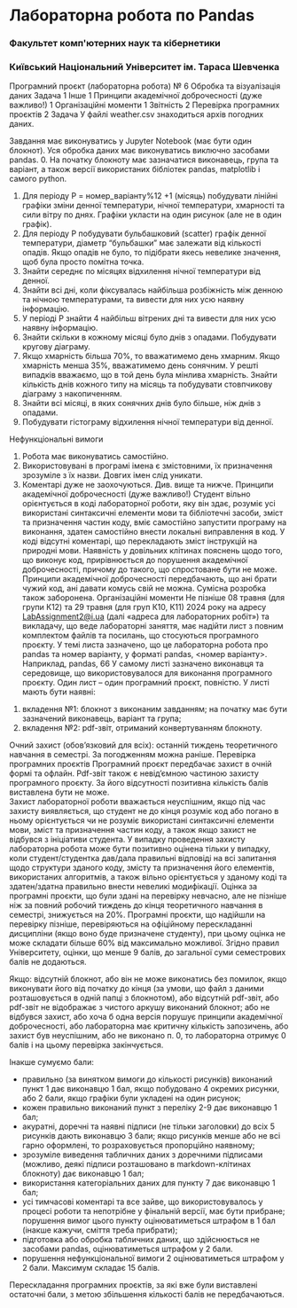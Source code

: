 <h1>Лабораторна робота по Pandas</h1>
<h3>Факультет комп'ютерних наук та кібернетики</h3>
<h3>Київський Національний Університет ім. Тараса Шевченка</h3>

Програмний проєкт (лабораторна робота) № 6
Обробка та візуалізація даних
Задача	1
Інше	1
Принципи академічної доброчесності (дуже важливо!)	1
Організаційні моменти	1
Звітність	2
Перевірка програмних проєктів	2
Задача
У файлі weather.csv знаходиться архів погодних даних.

Завдання має виконуватись у Jupyter Notebook (має бути один блокнот). Уся обробка даних має виконуватись виключно засобами pandas.
0. На початку блокноту має зазначатися виконавець, група та варіант, а також версії використаних бібліотек pandas, matplotlib і самого python.
1. Для періоду P = номер_варіанту%12 +1 (місяць) побудувати лінійні графіки зміни денної температури, нічної температури, хмарності та сили вітру по днях. Графіки укласти на один рисунок (але не в один графік).
2. Для періоду P побудувати бульбашковий (scatter) графік денної температури, діаметр “бульбашки” має залежати від кількості опадів. Якщо опадів не було, то підібрати якесь невелике значення, щоб була просто помітна точка.
3. Знайти середнє по місяцях відхилення нічної температури від денної.
4. Знайти всі дні, коли фіксувалась найбільша розбіжність між денною та нічною температурами, та вивести для них усю наявну інформацію.
5. У періоді P знайти 4 найбільш вітрених дні та вивести для них усю наявну інформацію.
6. Знайти скільки в кожному місяці було днів з опадами. Побудувати кругову діаграму.
7. Якщо хмарність більша 70%, то вважатимемо день хмарним. Якщо хмарність менша 35%, вважатимемо день сонячним. У решті випадків вважаємо, що в той день була мінлива хмарність. Знайти кількість днів кожного типу на місяць та побудувати стовпчикову діаграму з накопиченням.
8. Знайти всі місяці, в яких сонячних днів було більше, ніж днів з опадами.
9. Побудувати гістограму відхилення нічної температури від денної.

Нефункціональні вимоги
1. Робота має виконуватись самостійно.
2. Використовувані в програмі імена є змістовними, їх призначення зрозуміле з їх назви. Довгих імен слід уникати.
3. Коментарі дуже не заохочуються. Див. вище та нижче.
Принципи академічної доброчесності (дуже важливо!)
Студент вільно орієнтується в коді лабораторної роботи, яку він здає, розуміє усі використані синтаксичні елементи мови та бібліотечні засоби, зміст та призначення частин коду, вміє самостійно запустити програму на виконання, здатен самостійно внести локальні виправлення в код. У коді відсутні коментарі, що перекладають зміст інструкцій на природні мови. Наявність у довільних клітинах пояснень щодо того, що виконує код, прирівнюється до порушення академічної доброчесності, причому до такого, що спростоване бути не може.
Принципи академічної доброчесності передбачають, що ані брати чужий код, ані давати комусь свій не можна. Сумісна розробка також заборонена.
Організаційні моменти
Не пізніше 08 травня (для групи К12) та 29 травня (для груп К10, К11) 2024 року на адресу LabAssignment2@i.ua (далі «адреса для лабораторних робіт») та викладачу, що веде лабораторні заняття, має надійти лист з повним комплектом файлів та посилань, що стосуються програмного проєкту. У темі листа зазначено, що це лабораторна робота про pandas та номер варіанту, у форматі pandas, <номер варіанту>. Наприклад, pandas, 66
У самому листі зазначено виконавця та середовище, що використовувалося для виконання програмного проєкту. Один лист – один програмний проєкт, повністю. 
У листі мають бути наявні:
1) вкладення №1: блокнот з виконаним завданням; на початку має бути зазначений виконавець, варіант та група;
2) вкладення №2: pdf-звіт, отриманий конвертуванням блокноту.

Очний захист (обов’язковий для всіх): останнiй тиждень теоретичного навчання в семестрi. За погодженням можна ранiше.
Перевірка програмних проєктів
Програмний проєкт передбачає захист в очній формі та офлайн. Pdf-звіт також є невід’ємною частиною захисту програмного проєкту. За його відсутності позитивна кількість балів виставлена бути не може.  
Захист лабораторної роботи вважається неуспішним, якщо під час захисту виявляється, що студент не до кінця розуміє код або погано в ньому орієнтується чи не розуміє використані синтаксичні елементи мови, зміст та призначення частин коду, а також якщо захист не відбувся з ініціативи студента.
У випадку проведення захисту лабораторна робота може бути позитивно оцінена тільки у випадку, коли студент/студентка дав/дала правильні відповіді на всі запитання щодо структури зданого коду, змісту та призначення його елементів, використаних алгоритмів, а також вільно орієнтується у зданому коді та здатен/здатна правильно внести невеликі модифікації.
Оцінка за програмні проєкти, що були здані на перевірку невчасно, але не пізніше ніж за повний робочий тиждень до кінця теоретичного навчання в семестрі, знижується на 20%. Програмні проєкти, що надійшли на перевірку пізніше, перевіряються на офіційному перескладанні дисципліни (якщо воно буде призначене студенту), при цьому оцінка не може складати більше 60% від максимально можливої.
Згідно правил Університету, оцінки, що менше 9 балів, до загальної суми семестрових балів не додаються.

Якщо:
відсутній блокнот,
або він не може виконатись без помилок, якщо виконувати його від початку до кінця (за умови, що файл з даними розташовується в одній папці з блокнотом),
або відсутній pdf-звіт,
або pdf-звіт не відображає з чистого аркушу виконаний блокнот;
або не відбувся захист,
або хоча б одна версія порушує принципи академічної доброчесності,
або лабораторна має критичну кількість запозичень,
або захист був неуспішним,
або не виконано п. 0, 
то лабораторна отримує 0 балів і на цьому перевірка закінчується.

Інакше сумуємо бали:
- правильно (за винятком вимоги до кількості рисунків) виконаний пункт 1 дає виконавцю 1 бал, якщо побудовано 4 окремих рисунки, або 2 бали, якщо графіки були укладені на один рисунок;
- кожен правильно виконаний пункт з переліку 2-9 дає виконавцю 1 бал;
- акуратні, доречні та наявні підписи (не тільки заголовки) до всіх 5 рисунків дають виконавцю 3 бали; якщо рисунків менше або не всі гарно оформлені, то розраховується пропорційно наявному;
- зрозуміле виведення табличних даних з доречними підписами (можливо, деякі підписи розташовано в markdown-клітинах блокноту) дає виконавцю 1 бал;
- використання категоріальних даних для пункту 7 дає виконавцю 1 бал;
- усі тимчасові коментарі та все зайве, що використовувалось у процесі роботи та непотрібне у фінальній версії, має бути прибране; порушення вимог цього пункту оцінюватиметься штрафом в 1 бал (інакше кажучи, сміття треба прибрати);
- підготовка або обробка табличних даних, що здійснюється не засобами pandas, оцінюватиметься штрафом у 2 бали.
- порушення нефункціональної вимоги 2 оцінюватиметься штрафом у 2 бали.
  Максимум складає 15 балів.

Перескладання програмних проєктів, за які вже були виставлені остаточні бали, з метою збільшення кількості балів не передбачаються.
